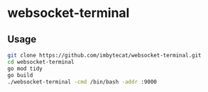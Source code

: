 # websocket-terminal

## Usage

```bash
git clone https://github.com/imbytecat/websocket-terminal.git
cd websocket-terminal
go mod tidy
go build
./websocket-terminal -cmd /bin/bash -addr :9000
```
